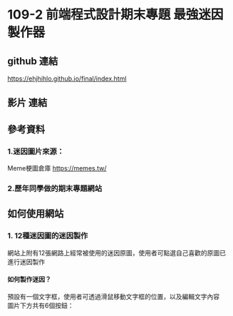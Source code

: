 # 109-2 前端程式設計期末專題 最強迷因製作器
## github 連結
https://ehjhihlo.github.io/final/index.html
## 影片 連結


## 參考資料
### 1.迷因圖片來源：
Meme梗圖倉庫 https://memes.tw/
### 2.歷年同學做的期末專題網站

## 如何使用網站
### 1. 12種迷因圖的迷因製作
網站上附有12張網路上經常被使用的迷因原圖，使用者可點選自己喜歡的原圖已進行迷因製作
#### 如何製作迷因？
預設有一個文字框，使用者可透過滑鼠移動文字框的位置，以及編輯文字內容  
圖片下方共有6個按鈕：  
